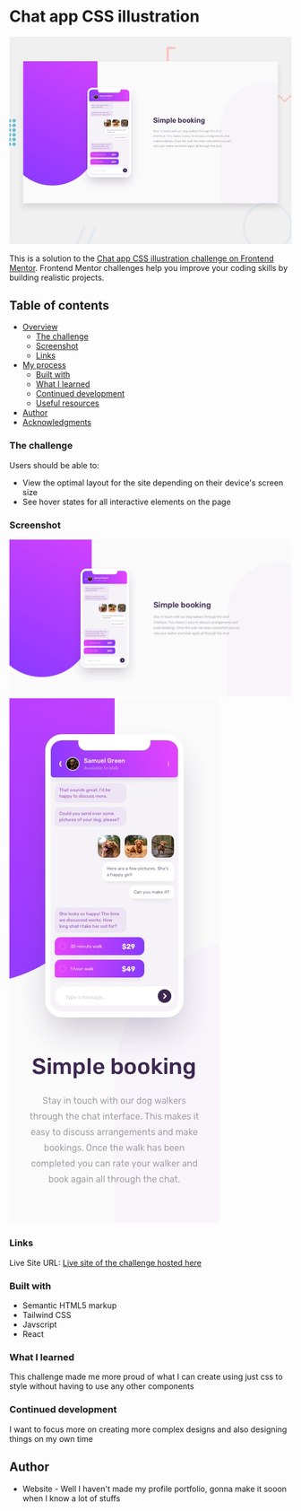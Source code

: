 # Chat app CSS illustration

![Design preview for the Chat app CSS illustration coding challenge](./src/assets/desktop-preview.jpg)

This is a solution to the [Chat app CSS illustration challenge on Frontend Mentor](https://www.frontendmentor.io/challenges/chat-app-css-illustration-O5auMkFqY). Frontend Mentor challenges help you improve your coding skills by building realistic projects. 

## Table of contents

- [Overview](#overview)
  - [The challenge](#the-challenge)
  - [Screenshot](#screenshot)
  - [Links](#links)
- [My process](#my-process)
  - [Built with](#built-with)
  - [What I learned](#what-i-learned)
  - [Continued development](#continued-development)
  - [Useful resources](#useful-resources)
- [Author](#author)
- [Acknowledgments](#acknowledgments)


### The challenge

Users should be able to:

- View the optimal layout for the site depending on their device's screen size
- See hover states for all interactive elements on the page


### Screenshot

![Desktop-view](./src/assets/desktop-design.jpg)![Mobile-view](./src/assets/mobile-design.jpg)

### Links

Live Site URL: [Live site of the challenge hosted here](https://chat-app-lga.vercel.app/)

### Built with

- Semantic HTML5 markup
- Tailwind CSS 
- Javscript
- React


### What I learned

This challenge made me more proud of what I can create using just css to style without having to use any other components

### Continued development

I want to focus more on creating more complex designs and also designing things on my own time

## Author

- Website - Well I haven't made my profile portfolio, gonna make it sooon when I know a lot of stuffs
